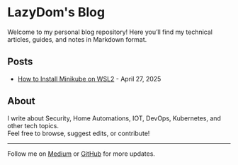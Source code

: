 # LazyDom's Blog

Welcome to my personal blog repository! Here you’ll find my technical articles, guides, and notes in Markdown format.

## Posts

- [How to Install Minikube on WSL2](posts/how-to-install-minikube-on-wsl2.md) - April 27, 2025

<!-- Add more posts as you write them -->

## About

I write about Security, Home Automations, IOT, DevOps, Kubernetes, and other tech topics.  
Feel free to browse, suggest edits, or contribute!

---

Follow me on [Medium](https://medium.com/@LazyDom) or [GitHub](https://github.com/LazyDom) for more updates.
